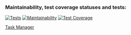 ### Maintainability, test coverage statuses and tests:
[![Tests](https://github.com/elizablok/backend-project-lvl4/actions/workflows/node-ci.yml/badge.svg)](https://github.com/elizablok/backend-project-lvl4/actions/workflows/node-ci.yml)
[![Maintainability](https://api.codeclimate.com/v1/badges/93217bb67f66e729cabe/maintainability)](https://codeclimate.com/github/elizablok/backend-project-lvl4/maintainability)
[![Test Coverage](https://api.codeclimate.com/v1/badges/93217bb67f66e729cabe/test_coverage)](https://codeclimate.com/github/elizablok/backend-project-lvl4/test_coverage)

[Task Manager](https://this-is-task-manager.herokuapp.com/)